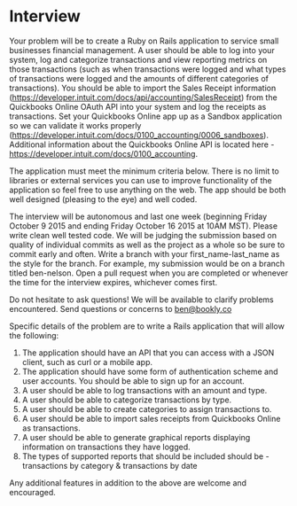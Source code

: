 # Interview

Your problem will be to create a Ruby on Rails application to service small businesses financial management. A user should be able to log into your system, log and categorize transactions and view reporting metrics on those transactions (such as when transactions were logged and what types of transactions were logged and the amounts of different categories of transactions). You should be able to import the Sales Receipt information (https://developer.intuit.com/docs/api/accounting/SalesReceipt) from the Quickbooks Online OAuth API into your system and log the receipts as transactions. Set your Quickbooks Online app up as a Sandbox application so we can validate it works properly (https://developer.intuit.com/docs/0100_accounting/0006_sandboxes).  Additional information about the Quickbooks Online API is located here - https://developer.intuit.com/docs/0100_accounting.

The application must meet the minimum criteria below. There is no limit to libraries or external services you can use to improve functionality of the application so feel free to use anything on the web. The app should be both well designed (pleasing to the eye) and well coded.

The interview will be autonomous and last one week (beginning Friday October 9 2015 and ending Friday October 16 2015 at 10AM MST). Please write clean well tested code. We will be judging the submission based on quality of individual commits as well as the project as a whole so be sure to commit early and often. Write a branch with your first_name-last_name as the style for the branch. For example, my submission would be on a branch titled ben-nelson. Open a pull request when you are completed or whenever the time for the interview expires, whichever comes first. 

Do not hesitate to ask questions! We will be available to clarify problems encountered. Send questions or concerns to ben@bookly.co

Specific details of the problem are to write a Rails application that will allow the following:
1. The application should have an API that you can access with a JSON client, such as curl or a mobile app.
2. The application should have some form of authentication scheme and user accounts. You should be able to sign up for an account.
3. A user should be able to log transactions with an amount and type.
4. A user should be able to categorize transactions by type.
5. A user should be able to create categories to assign transactions to.
6. A user should be able to import sales receipts from Quickbooks Online as transactions.
7. A user should be able to generate graphical reports displaying information on transactions they have logged.
8. The types of supported reports that should be included should be - transactions by category & transactions by date

Any additional features in addition to the above are welcome and encouraged.
